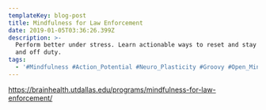 ```yaml
---
templateKey: blog-post
title: Mindfulness for Law Enforcement
date: 2019-01-05T03:36:26.399Z
description: >-
  Perform better under stress. Learn actionable ways to reset and stay sharp, on
  and off duty.
tags:
  - '#Mindfulness #Action_Potential #Neuro_Plasticity #Groovy #Open_Minded'
---
```

<https://brainhealth.utdallas.edu/programs/mindfulness-for-law-enforcement/>
